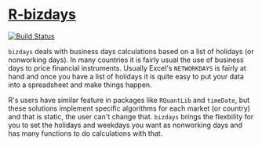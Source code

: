 
# [R-bizdays](http://aboutwilson.net/R-bizdays)

[![Build Status](https://travis-ci.org/wilsonfreitas/R-bizdays.svg?branch=master)](https://travis-ci.org/wilsonfreitas/R-bizdays)

`bizdays` deals with business days calculations based on a list of holidays (or nonworking days).
In many countries it is fairly usual the use of business days to price financial instruments.
Usually Excel's `NETWORKDAYS` is fairly at hand and once you have a list of holidays it is quite easy to put your data into a spreadsheet and make things happen.

R's users have similar feature in packages like `RQuantLib` and `timeDate`, but these solutions implement specific algorithms for each market (or country) and that is static, the user can't change that.
`bizdays` brings the flexbility for you to set the holidays and weekdays you want as nonworking days and has many functions to do calculations with that.


